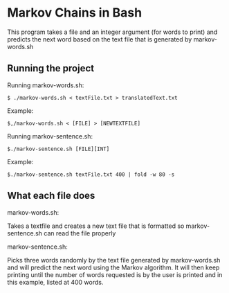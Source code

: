 # Markov Chains in Bash

This program takes a file and an integer argument (for words to print) and predicts the next word based on the text file that is generated by markov-words.sh 
## Running the project 


Running markov-words.sh:

```
$ ./markov-words.sh < textFile.txt > translatedText.txt
```
Example:
```
$,/markov-words.sh < [FILE] > [NEWTEXTFILE]
```
Running markov-sentence.sh:
```
$./markov-sentence.sh [FILE][INT]
```
Example: 
```
$./markov-sentence.sh textFile.txt 400 | fold -w 80 -s
```
## What each file does
markov-words.sh: 

Takes a textfile and creates a new text file that is formatted so markov-sentence.sh can read the file properly 

markov-sentence.sh:

Picks three words randomly by the text file generated by markov-words.sh and will predict the next word using the Markov algorithm. It will then keep printing until the number of words requested is by the user is printed and in this example, listed at 400 words.  
